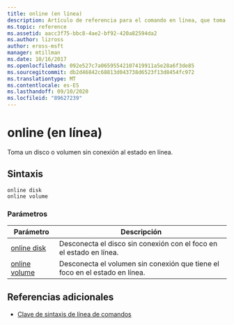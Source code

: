 ```yaml
---
title: online (en línea)
description: Artículo de referencia para el comando en línea, que toma un disco o volumen sin conexión al estado en línea.
ms.topic: reference
ms.assetid: aacc3f75-bbc8-4ae2-bf92-420a82594da2
ms.author: lizross
author: eross-msft
manager: mtillman
ms.date: 10/16/2017
ms.openlocfilehash: 092e527c7a06595542107419911a5e28a6f3de85
ms.sourcegitcommit: db2d46842c68813d043738d6523f13d8454fc972
ms.translationtype: MT
ms.contentlocale: es-ES
ms.lasthandoff: 09/10/2020
ms.locfileid: "89627239"
---
```

# <a name="online"></a>online (en línea)

Toma un disco o volumen sin conexión al estado en línea.

## <a name="syntax"></a>Sintaxis

```
online disk
online volume
```

### <a name="parameters"></a>Parámetros

| Parámetro | Descripción |
|--|--|
| [online disk](online-disk.md) | Desconecta el disco sin conexión con el foco en el estado en línea. |
| [online volume](online-volume.md) | Desconecta el volumen sin conexión que tiene el foco en el estado en línea. |

## <a name="additional-references"></a>Referencias adicionales

- [Clave de sintaxis de línea de comandos](command-line-syntax-key.md)

